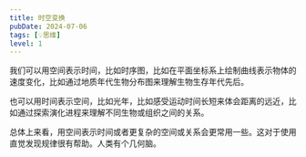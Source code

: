 ```yaml
---
title: 时空变换
pubDate: 2024-07-06
tags: [💡思维]
level: 1
---
```


我们可以用空间表示时间，比如时序图，比如在平面坐标系上绘制曲线表示物体的速度变化，比如通过地质年代生物分布图来理解生物生存年代先后。

也可以用时间表示空间，比如光年，比如感受运动时间长短来体会距离的远近，比如通过探索演化进程来理解不同生物或组织之间的关系。

总体上来看，用空间表示时间或者更复杂的空间或关系会更常用一些。这对于使用直觉发现规律很有帮助。人类有个几何脑。
